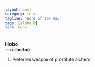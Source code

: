 ```yaml
---
layout: post
category: terms
tagline: "Word of the Day"
tags: [alpha_h]
term: hobo
---
```


<h3>Hobo<br/> <small>&mdash; n. (ho<span>&middot;</span>bo)</small></h3>
<p><ol><li>Preferred weapon of prostitute archers</li>
</ol></p>
